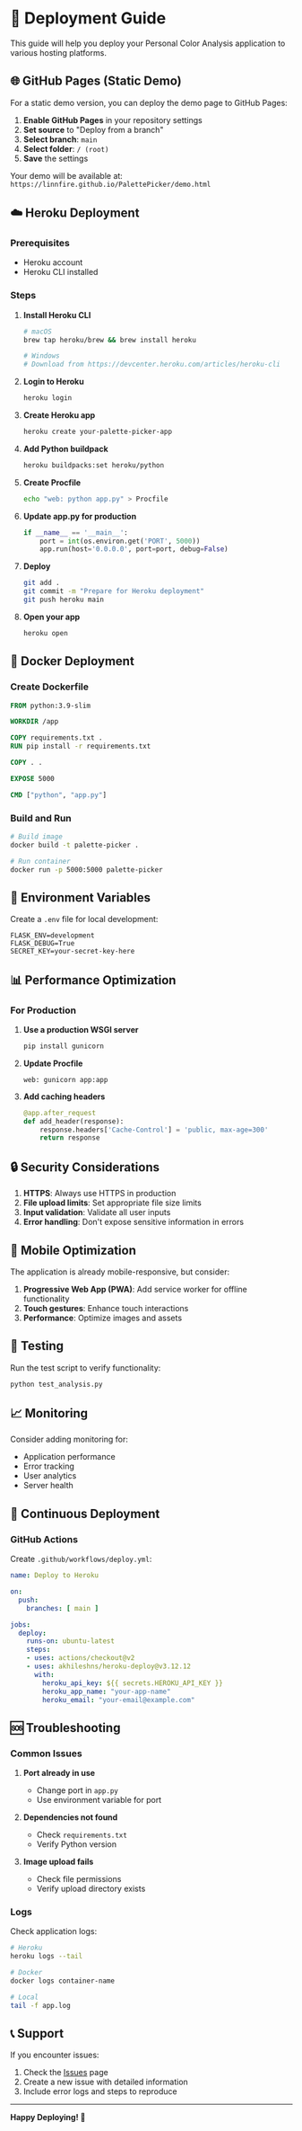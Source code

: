 # 🚀 Deployment Guide

This guide will help you deploy your Personal Color Analysis application to various hosting platforms.

## 🌐 GitHub Pages (Static Demo)

For a static demo version, you can deploy the demo page to GitHub Pages:

1. **Enable GitHub Pages** in your repository settings
2. **Set source** to "Deploy from a branch"
3. **Select branch**: `main`
4. **Select folder**: `/ (root)`
5. **Save** the settings

Your demo will be available at: `https://linnfire.github.io/PalettePicker/demo.html`

## ☁️ Heroku Deployment

### Prerequisites
- Heroku account
- Heroku CLI installed

### Steps

1. **Install Heroku CLI**
   ```bash
   # macOS
   brew tap heroku/brew && brew install heroku
   
   # Windows
   # Download from https://devcenter.heroku.com/articles/heroku-cli
   ```

2. **Login to Heroku**
   ```bash
   heroku login
   ```

3. **Create Heroku app**
   ```bash
   heroku create your-palette-picker-app
   ```

4. **Add Python buildpack**
   ```bash
   heroku buildpacks:set heroku/python
   ```

5. **Create Procfile**
   ```bash
   echo "web: python app.py" > Procfile
   ```

6. **Update app.py for production**
   ```python
   if __name__ == '__main__':
       port = int(os.environ.get('PORT', 5000))
       app.run(host='0.0.0.0', port=port, debug=False)
   ```

7. **Deploy**
   ```bash
   git add .
   git commit -m "Prepare for Heroku deployment"
   git push heroku main
   ```

8. **Open your app**
   ```bash
   heroku open
   ```

## 🐳 Docker Deployment

### Create Dockerfile

```dockerfile
FROM python:3.9-slim

WORKDIR /app

COPY requirements.txt .
RUN pip install -r requirements.txt

COPY . .

EXPOSE 5000

CMD ["python", "app.py"]
```

### Build and Run

```bash
# Build image
docker build -t palette-picker .

# Run container
docker run -p 5000:5000 palette-picker
```

## 🔧 Environment Variables

Create a `.env` file for local development:

```env
FLASK_ENV=development
FLASK_DEBUG=True
SECRET_KEY=your-secret-key-here
```

## 📊 Performance Optimization

### For Production

1. **Use a production WSGI server**
   ```bash
   pip install gunicorn
   ```

2. **Update Procfile**
   ```
   web: gunicorn app:app
   ```

3. **Add caching headers**
   ```python
   @app.after_request
   def add_header(response):
       response.headers['Cache-Control'] = 'public, max-age=300'
       return response
   ```

## 🔒 Security Considerations

1. **HTTPS**: Always use HTTPS in production
2. **File upload limits**: Set appropriate file size limits
3. **Input validation**: Validate all user inputs
4. **Error handling**: Don't expose sensitive information in errors

## 📱 Mobile Optimization

The application is already mobile-responsive, but consider:

1. **Progressive Web App (PWA)**: Add service worker for offline functionality
2. **Touch gestures**: Enhance touch interactions
3. **Performance**: Optimize images and assets

## 🧪 Testing

Run the test script to verify functionality:

```bash
python test_analysis.py
```

## 📈 Monitoring

Consider adding monitoring for:

- Application performance
- Error tracking
- User analytics
- Server health

## 🔄 Continuous Deployment

### GitHub Actions

Create `.github/workflows/deploy.yml`:

```yaml
name: Deploy to Heroku

on:
  push:
    branches: [ main ]

jobs:
  deploy:
    runs-on: ubuntu-latest
    steps:
    - uses: actions/checkout@v2
    - uses: akhileshns/heroku-deploy@v3.12.12
      with:
        heroku_api_key: ${{ secrets.HEROKU_API_KEY }}
        heroku_app_name: "your-app-name"
        heroku_email: "your-email@example.com"
```

## 🆘 Troubleshooting

### Common Issues

1. **Port already in use**
   - Change port in `app.py`
   - Use environment variable for port

2. **Dependencies not found**
   - Check `requirements.txt`
   - Verify Python version

3. **Image upload fails**
   - Check file permissions
   - Verify upload directory exists

### Logs

Check application logs:
```bash
# Heroku
heroku logs --tail

# Docker
docker logs container-name

# Local
tail -f app.log
```

## 📞 Support

If you encounter issues:

1. Check the [Issues](https://github.com/linnfire/PalettePicker/issues) page
2. Create a new issue with detailed information
3. Include error logs and steps to reproduce

---

**Happy Deploying! 🎉** 